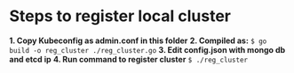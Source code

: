 # Steps to register local cluster

**1. Copy Kubeconfig as admin.conf in this folder**
**2. Compiled as:**
   `$ go build -o reg_cluster ./reg_cluster.go`
**3. Edit config.json with mongo db and etcd ip**
**4. Run command to register cluster**
   `$ ./reg_cluster`

